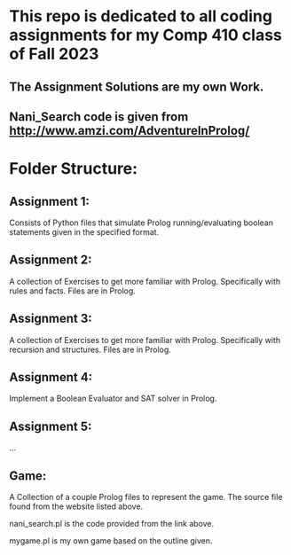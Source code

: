 # This repo is dedicated to all coding assignments for my Comp 410 class of Fall 2023

## The Assignment Solutions are my own Work.

## Nani_Search code is given from http://www.amzi.com/AdventureInProlog/

# Folder Structure:

## Assignment 1:

Consists of Python files that simulate Prolog running/evaluating boolean statements given in the specified format.

## Assignment 2:

A collection of Exercises to get more familiar with Prolog. Specifically with rules and facts. Files are in Prolog.

## Assignment 3:

A collection of Exercises to get more familiar with Prolog. Specifically with recursion and structures. Files are in Prolog.

## Assignment 4:

Implement a Boolean Evaluator and SAT solver in Prolog.

## Assignment 5:

...

## Game:

A Collection of a couple Prolog files to represent the game. The source file found from the website listed above. 

nani_search.pl is the code provided from the link above.

mygame.pl is my own game based on the outline given.
